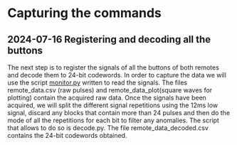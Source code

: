 # Capturing the commands
## 2024-07-16 Registering and decoding all the buttons
The next step is to register the signals of all the buttons of both remotes and decode them to 24-bit codewords. In order to capture the data we will use the script [monitor.py](01-Reading_the_signal/monitor_plot.py) written to read the signals. The files remote_data.csv (raw pulses) and remote_data_plot(square waves for plotting) contain the acquired raw data.
Once the signals have been acquired, we will split the different signal repetitions using the 12ms low signal, discard any blocks that contain more than 24 pulses and then do the mode of all the repetitions for each bit to filter any anomalies. The script that allows to do so is decode.py. The file remote_data_decoded.csv contains the 24-bit codewords obtained.


